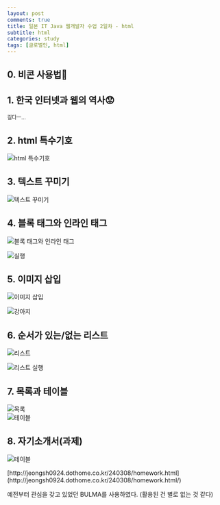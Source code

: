 ```yaml
---
layout: post
comments: true
title: 일본 IT Java 웹개발자 수업 2일차 - html
subtitle: html
categories: study
tags: [글로벌인, html]
---
```


## 0\. 비콘 사용법📱<br>

## 1\. 한국 인터넷과 웹의 역사😟<br>
<span style="font-size: 12px;">길다ㅡ...</span><br>

## 2\. html 특수기호<br>
![html 특수기호](https://jsh0924.github.io/assets/images/posts/240308_1.png)

## 3\. 텍스트 꾸미기
![텍스트 꾸미기](https://jsh0924.github.io/assets/images/posts/240308_2.png)

## 4\. 블록 태그와 인라인 태그
![블록 태그와 인라인 태그](https://jsh0924.github.io/assets/images/posts/240308_3.png)

![실행](https://jsh0924.github.io/assets/images/posts/240308_4.png)

## 5\. 이미지 삽입
![이미지 삽입](https://jsh0924.github.io/assets/images/posts/240308_5.png)

![강아지](https://jsh0924.github.io/assets/images/posts/240308_6.png)

## 6\. 순서가 있는/없는 리스트
![리스트](https://jsh0924.github.io/assets/images/posts/240308_7.png)

![리스트 실행](https://jsh0924.github.io/assets/images/posts/240308_8.png)

## 7\. 목록과 테이블
![목록](https://jsh0924.github.io/assets/images/posts/240308_9.png)<br>
![테이블](https://jsh0924.github.io/assets/images/posts/240308_10.png)

## 8\. 자기소개서(과제)
![테이블](https://jsh0924.github.io/assets/images/posts/240308_11.png)

<div data-proofer-ignore>
[http://jeongsh0924.dothome.co.kr/240308/homework.html](http://jeongsh0924.dothome.co.kr/240308/homework.html/)
</div>

예전부터 관심을 갖고 있었던 BULMA를 사용하였다. (활용된 건 별로 없는 것 같다)